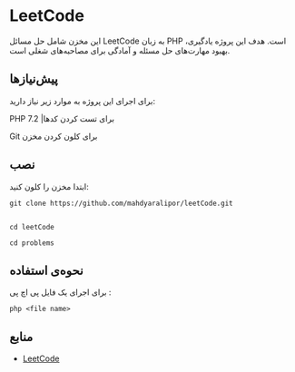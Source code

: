 # LeetCode 


این مخزن شامل حل مسائل LeetCode به زبان‌ PHP است. هدف این پروژه یادگیری، بهبود مهارت‌های حل مسئله و آمادگی برای مصاحبه‌های شغلی است.

## پیش‌نیازها

برای اجرای این پروژه به موارد زیر نیاز دارید:

PHP 7.2 |برای تست کردن کدها

Git برای کلون کردن مخزن

## نصب
ابتدا مخزن را کلون کنید:

	git clone https://github.com/mahdyaralipor/leetCode.git


	cd leetCode

  	cd problems

## نحوه‌ی استفاده
برای اجرای یک فایل پی اچ پی :



	php <file name>

 ## منابع

  - [LeetCode](https://leetcode.com/problemset)
